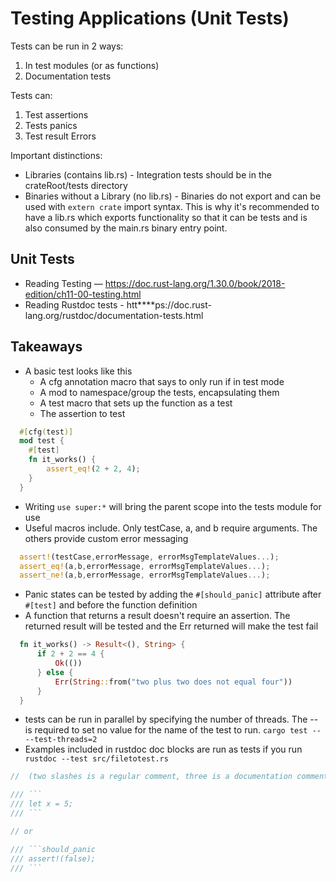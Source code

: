 # Testing Applications (Unit Tests)

Tests can be run in 2 ways:
1) In test modules (or as functions)
2) Documentation tests

Tests can:
1) Test assertions
2) Tests panics
3) Test result Errors

Important distinctions:
- Libraries (contains lib.rs) - Integration tests should be in the crateRoot/tests directory  
- Binaries without a Library (no lib.rs) - Binaries do not export and can be used with `extern crate` import syntax. This is why it's recommended to have a lib.rs which exports functionality so that it can be tests and is also consumed by the main.rs binary entry point.

## Unit Tests
- Reading Testing — https://doc.rust-lang.org/1.30.0/book/2018-edition/ch11-00-testing.html
- Reading Rustdoc tests - htt****ps://doc.rust-lang.org/rustdoc/documentation-tests.html

## Takeaways
- A basic test looks like this
  - A cfg annotation macro that says to only run if in test mode
  - A mod to namespace/group the tests, encapsulating them
  - A test macro that sets up the function as a test
  - The assertion to test
```rust
  #[cfg(test)]
  mod test {
    #[test]
    fn it_works() {
        assert_eq!(2 + 2, 4);
    }
  }
```
  - Writing `use super:*` will bring the parent scope into the tests module for use
  - Useful macros include. Only testCase, a, and b require arguments. The others provide custom error messaging 
```rust 
  assert!(testCase,errorMessage, errorMsgTemplateValues...); 
  assert_eq!(a,b,errorMessage, errorMsgTemplateValues...); 
  assert_ne!(a,b,errorMessage, errorMsgTemplateValues...);
```
   - Panic states can be tested by adding the `#[should_panic]` attribute after `#[test]` and before the function definition 
   - A function that returns a result doesn't require an assertion. The returned result will be tested and the Err returned will make the test fail
```rust
  fn it_works() -> Result<(), String> {
      if 2 + 2 == 4 {
          Ok(())
      } else {
          Err(String::from("two plus two does not equal four"))
      } 
  } 
```
  - tests can be run in parallel by specifying the number of threads. The -- is required to set no value for the name of the test to run.  `cargo test -- --test-threads=2`
  - Examples included in rustdoc doc blocks are run as tests if you run ``` rustdoc --test src/filetotest.rs```
```rust
//  (two slashes is a regular comment, three is a documentation comment

/// ```
/// let x = 5;
/// ```

// or 

/// ```should_panic
/// assert!(false);
/// ```
```

